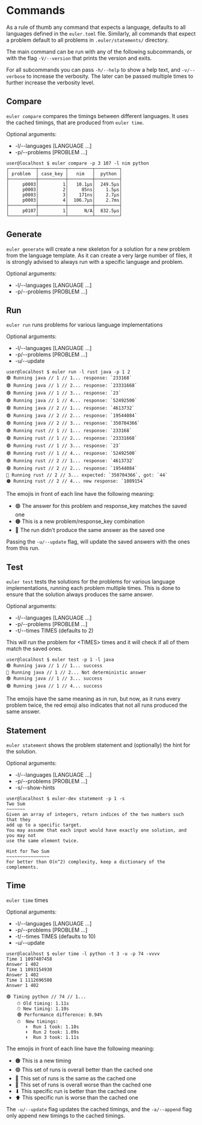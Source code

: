 # Commands

As a rule of thumb any command that expects a language, defaults to all
languages defined in the `euler.toml` file. Similarly, all commands that
expect a problem default to all problems in `.euler/statements/` directory.

The main command can be run with any of the following subcommands, or with the
flag `-V/--version` that prints the version and exits.

For all subcommands you can pass `-h/--help` to show a help text, and `-v/--verbose`
to increase the verbosity. The later can be passed multiple times to further increase
the verbosity level.

## Compare

`euler compare` compares the timings between different languages. It uses the cached
timings, that are produced from `euler time`.

Optional arguments:

- -l/--languages [LANGUAGE ...]
- -p/--problems [PROBLEM ...]

```console title="compare"
user@localhost $ euler compare -p 3 107 -l nim python
┌──────────┬──────────┬─────────┬─────────┐
│ problem  │ case_key │   nim   │  python │
├──────────┼──────────┼─────────┼─────────┤
│     p0003│         1│   10.1µs│  249.5µs│
│     p0003│         2│     85ns│    1.5µs│
│     p0003│         3│    171ns│    2.7µs│
│     p0003│         4│  106.7µs│    2.7ms│
├──────────┼──────────┼─────────┼─────────┤
│     p0107│         1│      N/A│  832.5µs│
└──────────┴──────────┴─────────┴─────────┘
```

## Generate

`euler generate` will create a new skeleton for a solution for a new problem
from the language template. As it can create a very large number of files, it
is strongly advised to always run with a specific language and problem.

Optional arguments:

- -l/--languages [LANGUAGE ...]
- -p/--problems [PROBLEM ...]

## Run

`euler run` runs problems for various language implementations

Optional arguments:

- -l/--languages [LANGUAGE ...]
- -p/--problems [PROBLEM ...]
- -u/--update

```console title="run"
user@localhost $ euler run -l rust java -p 1 2
🟢 Running java // 1 // 1... response: `233168`
🟢 Running java // 1 // 2... response: `23331668`
🟢 Running java // 1 // 3... response: `23`
🟢 Running java // 1 // 4... response: `52492500`
🟢 Running java // 2 // 1... response: `4613732`
🟢 Running java // 2 // 2... response: `19544084`
🟢 Running java // 2 // 3... response: `350704366`
🟢 Running rust // 1 // 1... response: `233168`
🟢 Running rust // 1 // 2... response: `23331668`
🟢 Running rust // 1 // 3... response: `23`
🟢 Running rust // 1 // 4... response: `52492500`
🟢 Running rust // 2 // 1... response: `4613732`
🟢 Running rust // 2 // 2... response: `19544084`
🔴 Running rust // 2 // 3... expected: `350704366`, got: `44`
🟠 Running rust // 2 // 4... new response: `1089154`
```

The emojis in front of each line have the following meaning:

- 🟢 The answer for this problem and response_key matches the saved one
- 🟠 This is a new problem/response_key combination
- 🔴 The run didn't produce the same answer as the saved one

Passing the `-u/--update` flag, will update the saved answers with the ones
from this run.

## Test

`euler test` tests the solutions for the problems for various language implementations,
running each problem multiple times. This is done to ensure that the solution always
produces the same answer.

Optional arguments:

- -l/--languages [LANGUAGE ...]
- -p/--problems [PROBLEM ...]
- -t/--times TIMES (defaults to 2)

This will run the problem for \<TIMES\> times and it will check if all of them match
the saved ones.

```console title="test"
user@localhost $ euler test -p 1 -l java
🟢 Running java // 1 // 1... success
🔴 Running java // 1 // 2... Not deterministic answer
🟢 Running java // 1 // 3... success
🟢 Running java // 1 // 4... success
```

The emojis have the same meaning as in run, but now, as it runs every problem twice,
the red emoji also indicates that not all runs produced the same answer.

## Statement

`euler statement` shows the problem statement and (optionally) the hint for the solution.

Optional arguments:

- -l/--languages [LANGUAGE ...]
- -p/--problems [PROBLEM ...]
- -s/--show-hints

```console title="statement"
user@localhost $ euler-dev statement -p 1 -s
Two Sum
~~~~~~~
Given an array of integers, return indices of the two numbers such that they
add up to a specific target.
You may assume that each input would have exactly one solution, and you may not
use the same element twice.

Hint for Two Sum
~~~~~~~~~~~~~~~~
For better than O(n^2) complexity, keep a dictionary of the complements.
```

## Time

`euler time` times

Optional arguments:

- -l/--languages [LANGUAGE ...]
- -p/--problems [PROBLEM ...]
- -t/--times TIMES (defaults to 10)
- -u/--update

```console title="time"
user@localhost $ euler time -l python -t 3 -u -p 74 -vvvv
Time 1 1097407458
Answer 1 402
Time 1 1093154930
Answer 1 402
Time 1 1112696508
Answer 1 402

🟢 Timing python // 74 // 1...
    ⏱ Old timing: 1.11s
    ⏱ New timing: 1.10s
    🟢 Performance difference: 0.94%
    ⏱  New timings:
       ⬇  Run 1 took: 1.10s
       ⬇  Run 2 took: 1.09s
       ⬆  Run 3 took: 1.11s
```

The emojis in front of each line have the following meaning:

- 🟠 This is a new timing
- 🟢 This set of runs is overall better than the cached one
- 🔵 This set of runs is the same as the cached one
- 🔴 This set of runs is overall worse than the cached one
- ⬇ This specific run is better than the cached one
- ⬆ This specific run is worse than the cached one

The `-u/--update` flag updates the cached timings, and the `-a/--append` flag only append new timings to the cached timings.

